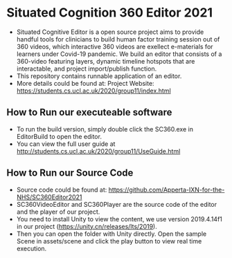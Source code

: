 # Situated Cognition 360 Editor 2021
- Situated Cognitive Editor is a open source project aims to provide handful tools for clinicians to build human factor training session out of 360 videos, which interactive 360 videos are exellect e-materials for learners under Covid-19 pandemic. We build an editor that consists of a 360-video featuring layers, dynamic timeline hotspots that are interactable, and project import/publish function.
- This repository contains runnable application of an editor.
- More details could be found at: Project Website: https://students.cs.ucl.ac.uk/2020/group11/index.html

## How to Run our executeable software
- To run the build version, simply double click the SC360.exe in EditorBuild to open the editor.
- You can view the full user guide at http://students.cs.ucl.ac.uk/2020/group11/UseGuide.html

## How to Run our Source Code
- Source code could be found at: https://github.com/Apperta-IXN-for-the-NHS/SC360Editor2021
- SC360VideoEditor and SC360Player are the source code of the editor and the player of our project.
- You need to install Unity to view the content, we use version 2019.4.14f1 in our project (https://unity.cn/releases/lts/2019).
- Then you can open the folder with Unity directly. Open the sample Scene in assets/scene and click the play button to view real time execution.
